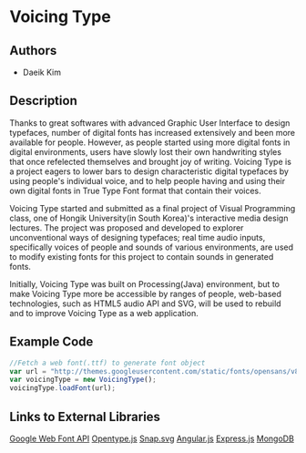 # Voicing Type

## Authors
- Daeik Kim

## Description

Thanks to great softwares with advanced Graphic User Interface to design typefaces, number of digital fonts has increased extensively and been more available for people. However, as people started using more digital fonts in digital environments, users have slowly lost their own handwriting styles that once refelected themselves and brought joy of writing. Voicing Type is a project eagers to lower bars to design characteristic digital typefaces by using people's individual voice, and to help people having and using their own digital fonts in True Type Font format that contain their voices.

Voicing Type started and submitted as a final project of Visual Programming class, one of Hongik University(in South Korea)'s interactive media design lectures. The project was proposed and developed to explorer unconventional ways of designing typefaces; real time audio inputs, specifically voices of people and sounds of various environments, are used to modify existing fonts for this project to contain sounds in generated fonts.

Initially, Voicing Type was built on Processing(Java) environment, but to make Voicing Type more be accessible by ranges of people, web-based technologies, such as HTML5 audio API and SVG, will be used to rebuild and to improve Voicing Type as a web application.


## Example Code

```javascript
//Fetch a web font(.ttf) to generate font object
var url = "http://themes.googleusercontent.com/static/fonts/opensans/v8/PRmiXeptR36kaC0GEAetxg89PwPrYLaRFJ-HNCU9NbA.ttf";
var voicingType = new VoicingType();
voicingType.loadFont(url);
```


## Links to External Libraries

[Google Web Font API](https://developers.google.com/apis-explorer/#p/webfonts/v1/)
[Opentype.js](https://github.com/nodebox/opentype.js)
[Snap.svg](http://snapsvg.io/)
[Angular.js](http://angularjs.org/)
[Express.js](http://expressjs.com/)
[MongoDB](http://www.mongodb.org/)
